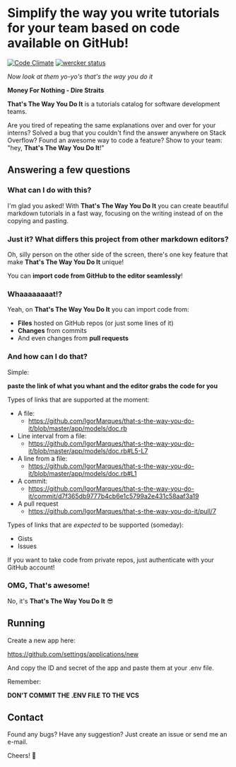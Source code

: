 # Simplify the way you write tutorials for your team based on code available on GitHub!

[![Code Climate](https://codeclimate.com/github/IgorMarques/that-s-the-way-you-do-it/badges/gpa.svg)](https://codeclimate.com/github/IgorMarques/that-s-the-way-you-do-it)
[![wercker status](https://app.wercker.com/status/20d893068e04bda23d6d78c1ab3e1c24/s/master "wercker status")](https://app.wercker.com/project/bykey/20d893068e04bda23d6d78c1ab3e1c24)

*Now look at them yo-yo's that's the way you do it*

**Money For Nothing - Dire Straits**

**That's The Way You Do It** is a tutorials catalog for software development teams.

Are you tired of repeating the same explanations over and over for your interns? Solved a bug that you couldn't find the answer anywhere on Stack Overflow? Found an awesome way to code a feature? Show to your team: "hey, **That's The Way You Do It**!"

## Answering a few questions

### What can I do with this?

I'm glad you asked! With **That's The Way You Do It** you can create beautiful markdown tutorials in a fast way, focusing on the writing instead of on the copying and pasting.

### Just it? What differs this project from other markdown editors?

Oh, silly person on the other side of the screen, there's one key feature that make **That's The Way You Do It** unique!

You can **import code from GitHub to the editor seamlessly**!

### Whaaaaaaaat!?

Yeah, on **That's The Way You Do It** you can import code from:

- **Files** hosted on GitHub repos (or just some lines of it)
- **Changes** from commits
- And even changes from **pull requests**

### And how can I do that?

Simple:

**paste the link of what you whant and the editor grabs the code for you**

Types of links that are supported at the moment:

- A file:
  - https://github.com/IgorMarques/that-s-the-way-you-do-it/blob/master/app/models/doc.rb
- Line interval from a file:
  - https://github.com/IgorMarques/that-s-the-way-you-do-it/blob/master/app/models/doc.rb#L5-L7
- A line from a file:
  - https://github.com/IgorMarques/that-s-the-way-you-do-it/blob/master/app/models/doc.rb#L1
- A commit:
  - https://github.com/IgorMarques/that-s-the-way-you-do-it/commit/d7f365db9777b4cb6e1c5799a2e431c58aaf3a19
- A pull request
  - https://github.com/IgorMarques/that-s-the-way-you-do-it/pull/7

Types of links that are *expected* to be supported (someday):

- Gists
- Issues

If you want to take code from private repos, just authenticate with your GitHub account!

### OMG, That's awesome!

No, it's **That's The Way You Do It** :sunglasses:

## Running

Create a new app here:

https://github.com/settings/applications/new

And copy the ID and secret of the app and paste them at your .env file.

Remember:

**DON'T COMMIT THE .ENV FILE TO THE VCS**

## Contact

Found any bugs? Have any suggestion? Just create an issue or send me an e-mail.

Cheers! :beers:
